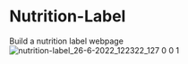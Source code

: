 # Nutrition-Label
 Build a nutrition label webpage
![nutrition-label_26-6-2022_122322_127 0 0 1](https://user-images.githubusercontent.com/106086813/175800757-73cd87ca-9ad0-4577-acf0-dbb6184aeb66.jpeg)
